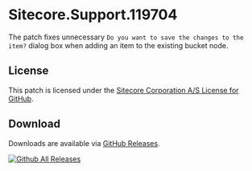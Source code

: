 # Sitecore.Support.119704
The patch fixes unnecessary `Do you want to save the changes to the item?` dialog box when adding an item to the existing bucket node.

## License  
This patch is licensed under the [Sitecore Corporation A/S License for GitHub](https://github.com/sitecoresupport/Sitecore.Support.119704/blob/master/LICENSE).  

## Download  
Downloads are available via [GitHub Releases](https://github.com/sitecoresupport/Sitecore.Support.119704/releases).  

[![Github All Releases](https://img.shields.io/github/downloads/SitecoreSupport/Sitecore.Support.119704/total.svg)](https://github.com/SitecoreSupport/Sitecore.Support.119704/releases)
